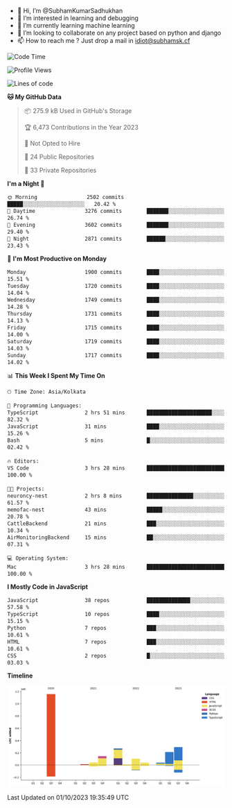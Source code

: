 - 👋 Hi, I’m @SubhamKumarSadhukhan
- 👀 I’m interested in learning and debugging
- 🌱 I’m currently learning machine learning
- 💞️ I’m looking to collaborate on any project based on python and django
- 📫 How to reach me ?
      Just drop a mail in idiot@subhamsk.cf

<!---
SubhamKumarSadhukhan/SubhamKumarSadhukhan is a ✨ special ✨ repository because its `README.md` (this file) appears on your GitHub profile.
You can click the Preview link to take a look at your changes.
--->


<!--START_SECTION:waka-->
![Code Time](http://img.shields.io/badge/Code%20Time-1%2C583%20hrs%2038%20mins-blue)

![Profile Views](http://img.shields.io/badge/Profile%20Views-20-blue)

![Lines of code](https://img.shields.io/badge/From%20Hello%20World%20I%27ve%20Written-2.3%20million%20lines%20of%20code-blue)

**🐱 My GitHub Data** 

> 📦 275.9 kB Used in GitHub's Storage 
 > 
> 🏆 6,473 Contributions in the Year 2023
 > 
> 🚫 Not Opted to Hire
 > 
> 📜 24 Public Repositories 
 > 
> 🔑 33 Private Repositories 
 > 
**I'm a Night 🦉** 

```text
🌞 Morning                2502 commits        █████░░░░░░░░░░░░░░░░░░░░   20.42 % 
🌆 Daytime                3276 commits        ███████░░░░░░░░░░░░░░░░░░   26.74 % 
🌃 Evening                3602 commits        ███████░░░░░░░░░░░░░░░░░░   29.40 % 
🌙 Night                  2871 commits        ██████░░░░░░░░░░░░░░░░░░░   23.43 % 
```
📅 **I'm Most Productive on Monday** 

```text
Monday                   1900 commits        ████░░░░░░░░░░░░░░░░░░░░░   15.51 % 
Tuesday                  1720 commits        ████░░░░░░░░░░░░░░░░░░░░░   14.04 % 
Wednesday                1749 commits        ████░░░░░░░░░░░░░░░░░░░░░   14.28 % 
Thursday                 1731 commits        ████░░░░░░░░░░░░░░░░░░░░░   14.13 % 
Friday                   1715 commits        ████░░░░░░░░░░░░░░░░░░░░░   14.00 % 
Saturday                 1719 commits        ████░░░░░░░░░░░░░░░░░░░░░   14.03 % 
Sunday                   1717 commits        ████░░░░░░░░░░░░░░░░░░░░░   14.02 % 
```


📊 **This Week I Spent My Time On** 

```text
🕑︎ Time Zone: Asia/Kolkata

💬 Programming Languages: 
TypeScript               2 hrs 51 mins       █████████████████████░░░░   82.32 % 
JavaScript               31 mins             ████░░░░░░░░░░░░░░░░░░░░░   15.26 % 
Bash                     5 mins              █░░░░░░░░░░░░░░░░░░░░░░░░   02.42 % 

🔥 Editors: 
VS Code                  3 hrs 28 mins       █████████████████████████   100.00 % 

🐱‍💻 Projects: 
neuroncy-nest            2 hrs 8 mins        ███████████████░░░░░░░░░░   61.57 % 
memofac-nest             43 mins             █████░░░░░░░░░░░░░░░░░░░░   20.78 % 
CattleBackend            21 mins             ███░░░░░░░░░░░░░░░░░░░░░░   10.34 % 
AirMonitoringBackend     15 mins             ██░░░░░░░░░░░░░░░░░░░░░░░   07.31 % 

💻 Operating System: 
Mac                      3 hrs 28 mins       █████████████████████████   100.00 % 
```

**I Mostly Code in JavaScript** 

```text
JavaScript               38 repos            ██████████████░░░░░░░░░░░   57.58 % 
TypeScript               10 repos            ████░░░░░░░░░░░░░░░░░░░░░   15.15 % 
Python                   7 repos             ███░░░░░░░░░░░░░░░░░░░░░░   10.61 % 
HTML                     7 repos             ███░░░░░░░░░░░░░░░░░░░░░░   10.61 % 
CSS                      2 repos             █░░░░░░░░░░░░░░░░░░░░░░░░   03.03 % 
```



**Timeline**

![Lines of Code chart](https://raw.githubusercontent.com/SubhamKumarSadhukhan/SubhamKumarSadhukhan/main/assets/bar_graph.png)


 Last Updated on 01/10/2023 19:35:49 UTC
<!--END_SECTION:waka-->
